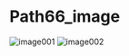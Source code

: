 # Path66_image
![image001](https://github.com/LiamHSun/Path66_image/assets/127143759/f30373d2-447d-4d52-8f07-72f22e29cb5b)
![image002](https://github.com/LiamHSun/Path66_image/assets/127143759/d14067ed-2fb7-45b8-b521-cbe44f609f15)
